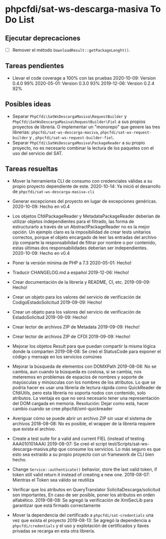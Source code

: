 # phpcfdi/sat-ws-descarga-masiva To Do List

## Ejecutar deprecaciones

- [ ] Remover el método `DownloadResult::getPackageLenght()`.

## Tareas pendientes

- Llevar el code coverage a 100% con las pruebas
    2020-10-09: Version 0.4.0 99%
    2020-05-01: Version 0.3.0 93%
    2019-12-06: Version 0.2.4 92%

## Posibles ideas

- Separar `PhpCfdi\SatWsDescargaMasiva\RequestBuilder` y `PhpCfdi\SatWsDescargaMasiva\RequestBuilder\Fiel`
  a sus propios proyectos de librería. O implementar un "monorepo" que genere las tres librerías:
  `phpcfdi/sat-ws-descarga-masiva`, `phpcfdi/sat-ws-request-builder` y , `phpcfdi/sat-ws-request-builder-fiel`.
- Separar `PhpCfdi\SatWsDescargaMasiva\PackageReader` a su propio proyecto, no es necesario combinar
  la lectura de los paquetes con el uso del servicio del SAT.

## Tareas resueltas

- Mover la herramienta CLI de consumo con credenciales válidas a su propio proyecto dependiente de este.
    2020-10-14: Ya inició el desarrollo de `phpcfdi/sat-ws-descarga-masiva-cli`

- Generar excepciones del proyecto en lugar de excepciones genéricas.
    2020-10-09: Hecho en v0.4

- Los objetos CfdiPackageReader y MetadataPackageReader deberían de utilizar objetos independientes para
  el filtrado, las forma de estructurarlo a través de un AbstractPackageReader no es la mejor opción.
  Un ejemplo claro es la imposibilidad de crear tests unitarios correctos, porque el objeto encargado
  de leer las entradas del archivo zip comparte la responsabilidad de filtrar por nombre o por contenido, estas
  últimas dos responsabilidades deberían ser independientes.
    2020-10-09: Hecho en v0.4

- Poner la versión mínima de PHP a 7.3
    2020-05-01: Hecho!

- Traducir CHANGELOG.md a español
    2019-12-06: Hecho!

- Crear documentación de la librería y README, CI, etc.
    2019-09-09: Hecho!

- Crear un objeto para los valores del servicio de verificación de CodigoEstadoSolicitud
    2019-09-09: Hecho!
 
- Crear un objeto para los valores del servicio de verificación de EstadoSolicitud 
    2019-09-09: Hecho!

- Crear lector de archivos ZIP de Metadata
    2019-09-09: Hecho!

- Crear lector de archivos ZIP de CFDI
    2019-09-09: Hecho!

- Mejorar los objetos Result para que puedan compartir la misma lógica donde la comparten
    2019-08-08: Se creó el StatusCode para exponer el código y mensaje en los servicios comúnes
    
- Mejorar la búsqueda de elementos con DOMXPath
  2019-08-08: No se cambia, aun cuando la búsqueda es costosa, si se cambia,
  nos meteremos en problemas de espacios de nombres y soporte de mayúsculas y minúsculas
  con los nombres de los atributos.
  Lo que se podría hacer es usar una librería de lectura rápida como QuickReader de CfdiUtils,
  pero esta librería no soporta nodos con contenido, solo atributos. La ventaja es que no será
  necesario tener una representación del DOM cargada en memoria.
  Resolución: Dejar como está, hacer cambio cuando se cree phpcfdi/xml-quickreader

- Averiguar cómo se puede abrir un archivo ZIP sin usar el sistema de archivos
  2018-08-08: No es posible, el wrapper de la librería requiere que exista el archivo.

- Create a test suite for a valid and current FIEL (instead of testing AAA010101AAA)
  2019-08-07: Se creó el script test/Scripts/sat-ws-descarga-masiva.php que consume los servicios.
  Lo más seguro es que esto sea extraído a su propio proyecto con un framework de CLI bien hecho.

- Change `Service::authenticate()` behavior, store the last valid token,
  if token still valid return it instead of creating a new one.
  2019-08-07: Mientras el Token sea válido se reutiliza

- Verificar que los atributos en QueryTranslator SolicitaDescarga/solicitud son importantes,
  En caso de ser posible, poner los atributos en orden alfabético.
  2019-08-08: Se agregó la verificación de XmlSecLib para garantizar que está firmado correctamente

- Mover la dependencia del certificado a `phpcfdi/sat-credentials` una vez que exista el proyecto
  2019-08-13: Se agregó la dependencia a `phpcfdi/credentials` y el uso y explotación de certificados
  y llaves privadas se recarga en esta otra librería.
